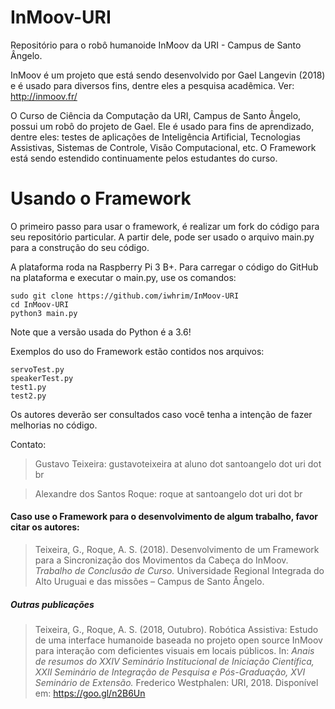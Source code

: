 # **InMoov-URI**
Repositório para o robô humanoide InMoov da URI - Campus de Santo Ângelo.

InMoov é um projeto que está sendo desenvolvido por Gael Langevin (2018) e é usado para diversos fins, dentre eles a pesquisa acadêmica. Ver: http://inmoov.fr/

O Curso de Ciência da Computação da URI, Campus de Santo Ângelo, possui um robô do projeto de Gael. Ele é usado para fins de aprendizado, dentre eles: testes de aplicações de Inteligência Artificial, Tecnologias Assistivas, Sistemas de Controle, Visão Computacional, etc.
O Framework está sendo estendido continuamente pelos estudantes do curso.

# **Usando o Framework**

O primeiro passo para usar o framework, é realizar um fork do código para seu repositório particular. A partir dele, pode ser usado o arquivo main.py para a construção do seu código.

A plataforma roda na Raspberry Pi 3 B+. Para carregar o código do GitHub na plataforma e executar o main.py, use os comandos:
```
sudo git clone https://github.com/iwhrim/InMoov-URI
cd InMoov-URI
python3 main.py
```
Note que a versão usada do Python é a 3.6!

Exemplos do uso do Framework estão contidos nos arquivos:
```
servoTest.py
speakerTest.py
test1.py
test2.py
```

Os autores deverão ser consultados caso você tenha a intenção de fazer melhorias no código.

Contato:

>Gustavo Teixeira: gustavoteixeira at aluno dot santoangelo dot uri dot br

>Alexandre dos Santos Roque: roque at santoangelo dot uri dot br 


#### Caso use o Framework para o desenvolvimento de algum trabalho, favor citar os autores:

>Teixeira, G., Roque, A. S. (2018). Desenvolvimento de um Framework para a Sincronização dos Movimentos da Cabeça do InMoov. *Trabalho de Conclusão de Curso.* Universidade Regional Integrada do Alto Uruguai e das missões – Campus de Santo Ângelo.

##### Outras publicações

>Teixeira, G., Roque, A. S. (2018, Outubro). Robótica Assistiva: Estudo de uma interface humanoide baseada no projeto open source InMoov para interação com deficientes visuais em locais públicos. In: *Anais de resumos do XXIV Seminário Institucional de Iniciação Científica, XXII Seminário de Integração de Pesquisa e Pós-Graduação, XVI Seminário de Extensão.* Frederico Westphalen: URI, 2018.
>Disponível em: <https://goo.gl/n2B6Un>
